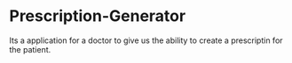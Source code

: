 # Prescription-Generator

Its a application for a doctor to give us the ability to create a prescriptin for the patient.

